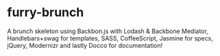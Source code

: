 furry-brunch
============

A brunch skeleton using Backbon.js with Lodash &amp; Backbone Mediator, Handlebars+swag for templates, SASS, CoffeeScript, Jasmine for specs, jQuery, Modernizr and lastly Docco for documentation!
